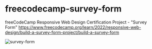 # freecodecamp-survey-form
freeCodeCamp Responsive Web Design Certification Project - "Survey Form" 
https://www.freecodecamp.org/learn/2022/responsive-web-design/build-a-survey-form-project/build-a-survey-form

![survey-form](https://github.com/kjulide/freecodecamp-survey-form/assets/122466259/90c183eb-a752-4c17-8e11-e232e2f0f7f8)
